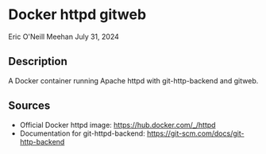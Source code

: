 # Docker httpd gitweb

Eric O'Neill Meehan
July 31, 2024

## Description

A Docker container running Apache httpd with git-http-backend and gitweb.

## Sources

- Official Docker httpd image: https://hub.docker.com/_/httpd
- Documentation for git-httpd-backend: https://git-scm.com/docs/git-http-backend
